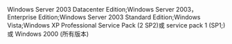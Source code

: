 Windows Server 2003 Datacenter Edition;Windows Server 2003，Enterprise Edition;Windows Server 2003 Standard Edition;Windows Vista;Windows XP Professional Service Pack \(2 SP2\)或 service pack 1 \(SP1;\)或 Windows 2000 \(所有版本\)
